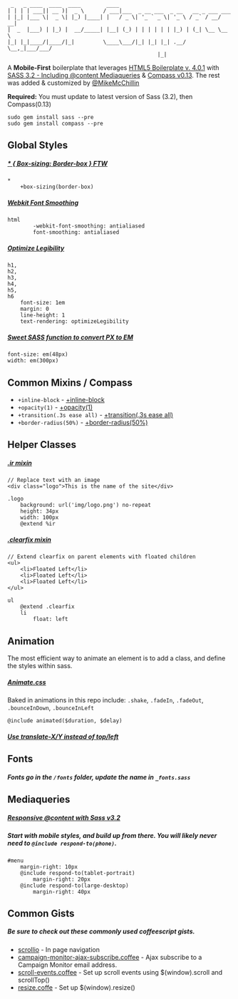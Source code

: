 
     _   _ ____  ____  ____        ____                                    
    | | | | ___|| __ )|  _ \      / ___|___  _ __ ___  _ __   __ _ ___ ___ 
    | |_| |___ \|  _ \| |_) |____| |   / _ \| '_ ` _ \| '_ \ / _` / __/ __|
    |  _  |___) | |_) |  __/_____| |__| (_) | | | | | | |_) | (_| \__ \__ \
    |_| |_|____/|____/|_|         \____\___/|_| |_| |_| .__/ \__,_|___/___/
                                                   |_|                  
    
A **Mobile-First** boilerplate that leverages [HTML5 Boilerplate v. 4.0.1](http://html5boilerplate.com) with [SASS 3.2 - Including @content Mediaqueries](http://sass-lang.com/) & [Compass v0.13](http://compass-style.org/).
The rest was added & customized by [@MikeMcChillin](https://twitter.com/mikemcchillin)

**Required:** 
You must update to latest version of Sass (3.2), then Compass(0.13)

    sudo gem install sass --pre
    sudo gem install compass --pre


## Global Styles
##### [* { Box-sizing: Border-box } FTW](http://paulirish.com/2012/box-sizing-border-box-ftw/)

    *
        +box-sizing(border-box)

##### [Webkit Font Smoothing](http://maxvoltar.com/archive/-webkit-font-smoothing)

    html
            -webkit-font-smoothing: antialiased
            font-smoothing: antialiased

##### [Optimize Legibility](http://www.usabilitypost.com/2012/11/06/optimize-legibility/)

    h1,
    h2,
    h3,
    h4,
    h5,
    h6
        font-size: 1em
        margin: 0
        line-height: 1
        text-rendering: optimizeLegibility


##### [Sweet SASS function to convert PX to EM](http://www.pjmccormick.com/sweet-sass-function-convert-px-em)

    font-size: em(48px)
    width: em(300px)


## Common Mixins / Compass

* `+inline-block` - [+inline-block](http://compass-style.org/reference/compass/css3/inline_block/)
* `+opacity(1)` - [+opacity(1)](http://compass-style.org/reference/compass/css3/opacity/)
* `+transition(.3s ease all)` - [+transition(.3s ease all)](http://compass-style.org/reference/compass/css3/transition/)
* `+border-radius(50%)` - [+border-radius(50%)](http://compass-style.org/reference/compass/css3/border_radius/)
    

## Helper Classes

##### [.ir mixin](https://github.com/h5bp/html5-boilerplate/blob/master/doc/css.md#ir)

    // Replace text with an image
    <div class="logo">This is the name of the site</div>

    .logo
        background: url('img/logo.png') no-repeat
        height: 34px
        width: 100px
        @extend %ir

##### [.clearfix mixin](http://stackoverflow.com/questions/7154705/sass-scss-mixin-for-clearfix-best-approach/7154716#7154716)

    // Extend clearfix on parent elements with floated children
    <ul>
        <li>Floated Left</li>
        <li>Floated Left</li>
        <li>Floated Left</li>
    </ul>

    ul
        @extend .clearfix
        li
            float: left

## Animation

The most efficient way to animate an element is to add a class, and define the styles within sass. 
##### [Animate.css](http://daneden.me/animate/)
Baked in animations in this repo include: `.shake`, `.fadeIn`, `.fadeOut`, `.bounceInDown`, `.bounceInLeft`

    @include animated($duration, $delay)


##### [Use translate-X/Y instead of top/left](http://paulirish.com/2012/why-moving-elements-with-translate-is-better-than-posabs-topleft/)


## Fonts

##### Fonts go in the `/fonts` folder, update the name in `_fonts.sass`

## Mediaqueries

##### [Responsive @content with Sass v3.2](http://blog.divshot.com/post/29552945105/useful-sass-mixins-for-responsive-design-font-sizing)
##### **Start with mobile styles**, and build up from there. You will likely never need to `@include respond-to(phone)`.

    #menu
        margin-right: 10px
        @include respond-to(tablet-portrait)
            margin-right: 20px
        @include respond-to(large-desktop)
            margin-right: 40px

## Common Gists
##### Be sure to check out these commonly used coffeescript gists.
* [scrollio](https://gist.github.com/MikeMcChillin/5333739) - In page navigation
* [campaign-monitor-ajax-subscribe.coffee](https://gist.github.com/MikeMcChillin/5333820) - Ajax subscribe to a Campaign Monitor email address.
* [scroll-events.coffee](https://gist.github.com/MikeMcChillin/5333753) - Set up scroll events using $(window).scroll and scrollTop()
* [resize.coffe](https://gist.github.com/MikeMcChillin/5333787) - Set up $(window).resize()

